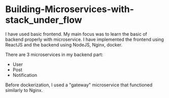 # Building-Microservices-with-stack_under_flow

I have used basic frontend. My main focus was to learn the basic of backend properly with microservice. I have implemented the frontend using ReactJS and the backend using NodeJS, Nginx, docker.

There are 3 microservices in my backend part:
 - User
 - Post
 - Notification

Before dockerization, I used a "gateway" microservice that functioned similarly to Nginx.

